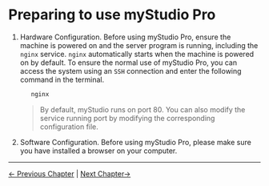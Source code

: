 # Preparing to use myStudio Pro

1. Hardware Configuration. Before using myStudio Pro, ensure the machine is powered on and the server program is running, including the `nginx` service. `nginx` automatically starts when the machine is powered on by default. To ensure the normal use of myStudio Pro, you can access the system using an `SSH` connection and enter the following command in the terminal.
   
   ```bash
      nginx
   ```
   > By default, myStudio runs on port 80. You can also modify the service running port by modifying the corresponding configuration file.

2. Software Configuration. Before using myStudio Pro, please make sure you have installed a browser on your computer.

---

[← Previous Chapter](./README.md) | [Next Chapter→](./5.2-install_uninstall.md)